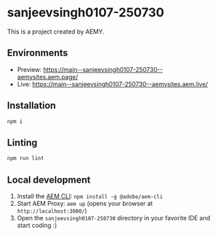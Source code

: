 # sanjeevsingh0107-250730

This is a project created by AEMY.

## Environments

- Preview: https://main--sanjeevsingh0107-250730--aemysites.aem.page/
- Live: https://main--sanjeevsingh0107-250730--aemysites.aem.live/

## Installation

```sh
npm i
```

## Linting

```sh
npm run lint
```

## Local development

1. Install the [AEM CLI](https://github.com/adobe/helix-cli): `npm install -g @adobe/aem-cli`
1. Start AEM Proxy: `aem up` (opens your browser at `http://localhost:3000/`)
1. Open the `sanjeevsingh0107-250730` directory in your favorite IDE and start coding :)